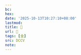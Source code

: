 ```yaml
---
bc:
hex:
date: '2025-10-13T10:27:10+08:00'
lastmod:
title: 􂇝
url: 􂇝
tags: [金]
src: DCCV
note:
---
```

